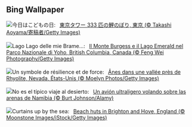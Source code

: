 ## Bing Wallpaper
![](https://www.bing.com/th?id=OHR.Koinobori2025_JA-JP0438864566_UHD.jpg&w=1000)今日はこどもの日:&nbsp;&ensp;[東京タワー 333 匹の鯉のぼり, 東京 (© Takashi Aoyama/寄稿者/Getty Images)](https://www.bing.com/th?id=OHR.Koinobori2025_JA-JP0438864566_UHD.jpg)
<br><br/>
![](https://www.bing.com/th?id=OHR.YohoNP_IT-IT2594814930_UHD.jpg&w=1000)Lago Lago delle mie Brame...:&nbsp;&ensp;[Il Monte Burgess e il Lago Emerald nel Parco Nazionale di Yoho, British Columbia, Canada (© Feng Wei Photography/Getty Images)](https://www.bing.com/th?id=OHR.YohoNP_IT-IT2594814930_UHD.jpg)
<br><br/>
![](https://www.bing.com/th?id=OHR.RhyoliteDonkeys_FR-FR1931273047_UHD.jpg&w=1000)Un symbole de résilience et de force:&nbsp;&ensp;[Ânes dans une vallée près de Rhyolite, Nevada, États-Unis (© Moelyn Photos/Getty Images)](https://www.bing.com/th?id=OHR.RhyoliteDonkeys_FR-FR1931273047_UHD.jpg)
<br><br/>
![](https://www.bing.com/th?id=OHR.FlyoverNamibia_ES-ES6293940191_UHD.jpg&w=1000)No es el típico viaje al desierto:&nbsp;&ensp;[Un avión ultraligero volando sobre las arenas de Namibia (© Burt Johnson/Alamy)](https://www.bing.com/th?id=OHR.FlyoverNamibia_ES-ES6293940191_UHD.jpg)
<br><br/>
![](https://www.bing.com/th?id=OHR.BrightonFestival2025_EN-GB9227579915_UHD.jpg&w=1000)Curtains up by the sea:&nbsp;&ensp;[Beach huts in Brighton and Hove, England (© Moonstone Images/iStock/Getty Images)](https://www.bing.com/th?id=OHR.BrightonFestival2025_EN-GB9227579915_UHD.jpg)
<br><br/>
